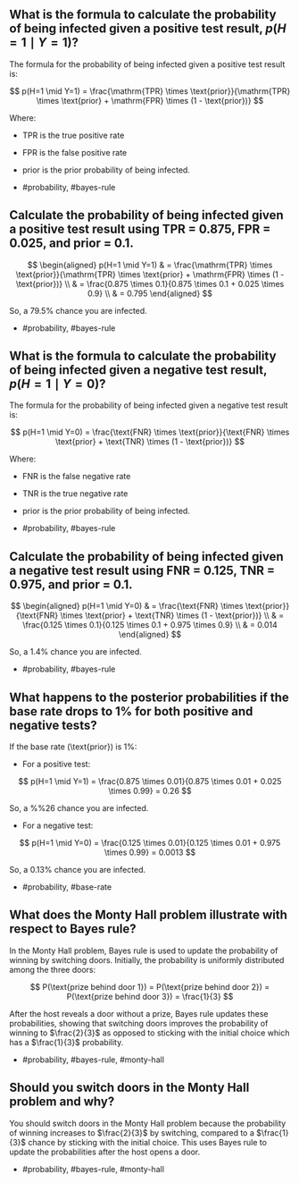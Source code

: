 ## What is the formula to calculate the probability of being infected given a positive test result, $p(H=1 \mid Y=1)$?

The formula for the probability of being infected given a positive test result is:

$$
p(H=1 \mid Y=1) = \frac{\mathrm{TPR} \times \text{prior}}{\mathrm{TPR} \times \text{prior} + \mathrm{FPR} \times (1 - \text{prior})}
$$

Where:
- $\mathrm{TPR}$ is the true positive rate
- $\mathrm{FPR}$ is the false positive rate
- $\text{prior}$ is the prior probability of being infected.

- #probability, #bayes-rule

## Calculate the probability of being infected given a positive test result using TPR = 0.875, FPR = 0.025, and prior = 0.1.

$$
\begin{aligned}
p(H=1 \mid Y=1) & = \frac{\mathrm{TPR} \times \text{prior}}{\mathrm{TPR} \times \text{prior} + \mathrm{FPR} \times (1 - \text{prior})} \\
& = \frac{0.875 \times 0.1}{0.875 \times 0.1 + 0.025 \times 0.9} \\
& = 0.795
\end{aligned}
$$

So, a $79.5\%$ chance you are infected.

- #probability, #bayes-rule

## What is the formula to calculate the probability of being infected given a negative test result, $p(H=1 \mid Y=0)$?

The formula for the probability of being infected given a negative test result is:

$$
p(H=1 \mid Y=0) = \frac{\text{FNR} \times \text{prior}}{\text{FNR} \times \text{prior} + \text{TNR} \times (1 - \text{prior})}
$$

Where:
- $\text{FNR}$ is the false negative rate
- $\text{TNR}$ is the true negative rate
- $\text{prior}$ is the prior probability of being infected.

- #probability, #bayes-rule

## Calculate the probability of being infected given a negative test result using FNR = 0.125, TNR = 0.975, and prior = 0.1.

$$
\begin{aligned}
p(H=1 \mid Y=0) & = \frac{\text{FNR} \times \text{prior}}{\text{FNR} \times \text{prior} + \text{TNR} \times (1 - \text{prior})} \\
& = \frac{0.125 \times 0.1}{0.125 \times 0.1 + 0.975 \times 0.9} \\
& = 0.014
\end{aligned}
$$

So, a $1.4\%$ chance you are infected.

- #probability, #bayes-rule

## What happens to the posterior probabilities if the base rate drops to $1\%$ for both positive and negative tests?

If the base rate (\text{prior}) is $1\%$:
- For a positive test: 

$$
p(H=1 \mid Y=1) = \frac{0.875 \times 0.01}{0.875 \times 0.01 + 0.025 \times 0.99} = 0.26
$$

So, a %%26 chance you are infected.

- For a negative test:

$$
p(H=1 \mid Y=0) = \frac{0.125 \times 0.01}{0.125 \times 0.01 + 0.975 \times 0.99} = 0.0013
$$

So, a 0.13% chance you are infected.

- #probability, #base-rate

## What does the Monty Hall problem illustrate with respect to Bayes rule?

In the Monty Hall problem, Bayes rule is used to update the probability of winning by switching doors. Initially, the probability is uniformly distributed among the three doors:

$$
P(\text{prize behind door 1}) = P(\text{prize behind door 2}) = P(\text{prize behind door 3}) = \frac{1}{3}
$$

After the host reveals a door without a prize, Bayes rule updates these probabilities, showing that switching doors improves the probability of winning to $\frac{2}{3}$ as opposed to sticking with the initial choice which has a $\frac{1}{3}$ probability.

- #probability, #bayes-rule, #monty-hall

## Should you switch doors in the Monty Hall problem and why?

You should switch doors in the Monty Hall problem because the probability of winning increases to $\frac{2}{3}$ by switching, compared to a $\frac{1}{3}$ chance by sticking with the initial choice. This uses Bayes rule to update the probabilities after the host opens a door.

- #probability, #bayes-rule, #monty-hall

